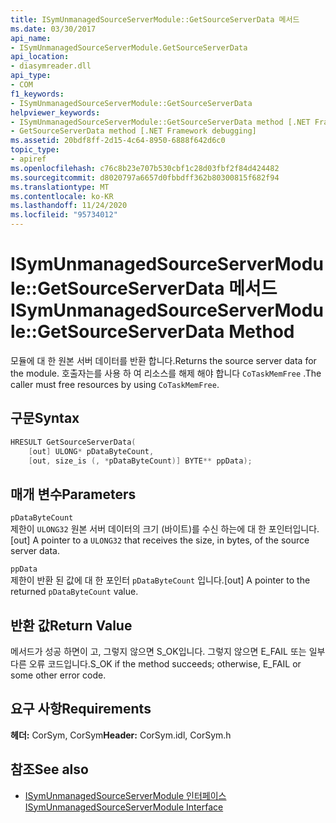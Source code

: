 ```yaml
---
title: ISymUnmanagedSourceServerModule::GetSourceServerData 메서드
ms.date: 03/30/2017
api_name:
- ISymUnmanagedSourceServerModule.GetSourceServerData
api_location:
- diasymreader.dll
api_type:
- COM
f1_keywords:
- ISymUnmanagedSourceServerModule::GetSourceServerData
helpviewer_keywords:
- ISymUnmanagedSourceServerModule::GetSourceServerData method [.NET Framework debugging]
- GetSourceServerData method [.NET Framework debugging]
ms.assetid: 20bdf8ff-2d15-4c64-8950-6888f642d6c0
topic_type:
- apiref
ms.openlocfilehash: c76c8b23e707b530cbf1c28d03fbf2f84d424482
ms.sourcegitcommit: d8020797a6657d0fbbdff362b80300815f682f94
ms.translationtype: MT
ms.contentlocale: ko-KR
ms.lasthandoff: 11/24/2020
ms.locfileid: "95734012"
---
```

# <a name="isymunmanagedsourceservermodulegetsourceserverdata-method"></a><span data-ttu-id="cdc7b-102">ISymUnmanagedSourceServerModule::GetSourceServerData 메서드</span><span class="sxs-lookup"><span data-stu-id="cdc7b-102">ISymUnmanagedSourceServerModule::GetSourceServerData Method</span></span>

<span data-ttu-id="cdc7b-103">모듈에 대 한 원본 서버 데이터를 반환 합니다.</span><span class="sxs-lookup"><span data-stu-id="cdc7b-103">Returns the source server data for the module.</span></span> <span data-ttu-id="cdc7b-104">호출자는를 사용 하 여 리소스를 해제 해야 합니다 `CoTaskMemFree` .</span><span class="sxs-lookup"><span data-stu-id="cdc7b-104">The caller must free resources by using `CoTaskMemFree`.</span></span>  
  
## <a name="syntax"></a><span data-ttu-id="cdc7b-105">구문</span><span class="sxs-lookup"><span data-stu-id="cdc7b-105">Syntax</span></span>  
  
```cpp  
HRESULT GetSourceServerData(  
    [out] ULONG* pDataByteCount,
    [out, size_is (, *pDataByteCount)] BYTE** ppData);  
```  
  
## <a name="parameters"></a><span data-ttu-id="cdc7b-106">매개 변수</span><span class="sxs-lookup"><span data-stu-id="cdc7b-106">Parameters</span></span>  

 `pDataByteCount`  
 <span data-ttu-id="cdc7b-107">제한이 `ULONG32` 원본 서버 데이터의 크기 (바이트)를 수신 하는에 대 한 포인터입니다.</span><span class="sxs-lookup"><span data-stu-id="cdc7b-107">[out] A pointer to a `ULONG32` that receives the size, in bytes, of the source server data.</span></span>  
  
 `ppData`  
 <span data-ttu-id="cdc7b-108">제한이 반환 된 값에 대 한 포인터 `pDataByteCount` 입니다.</span><span class="sxs-lookup"><span data-stu-id="cdc7b-108">[out] A pointer to the returned `pDataByteCount` value.</span></span>  
  
## <a name="return-value"></a><span data-ttu-id="cdc7b-109">반환 값</span><span class="sxs-lookup"><span data-stu-id="cdc7b-109">Return Value</span></span>  

 <span data-ttu-id="cdc7b-110">메서드가 성공 하면이 고, 그렇지 않으면 S_OK입니다. 그렇지 않으면 E_FAIL 또는 일부 다른 오류 코드입니다.</span><span class="sxs-lookup"><span data-stu-id="cdc7b-110">S_OK if the method succeeds; otherwise, E_FAIL or some other error code.</span></span>  
  
## <a name="requirements"></a><span data-ttu-id="cdc7b-111">요구 사항</span><span class="sxs-lookup"><span data-stu-id="cdc7b-111">Requirements</span></span>  

 <span data-ttu-id="cdc7b-112">**헤더:** CorSym, CorSym</span><span class="sxs-lookup"><span data-stu-id="cdc7b-112">**Header:** CorSym.idl, CorSym.h</span></span>  
  
## <a name="see-also"></a><span data-ttu-id="cdc7b-113">참조</span><span class="sxs-lookup"><span data-stu-id="cdc7b-113">See also</span></span>

- [<span data-ttu-id="cdc7b-114">ISymUnmanagedSourceServerModule 인터페이스</span><span class="sxs-lookup"><span data-stu-id="cdc7b-114">ISymUnmanagedSourceServerModule Interface</span></span>](isymunmanagedsourceservermodule-interface.md)
